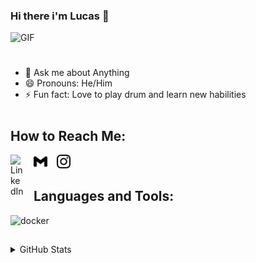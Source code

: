 ### Hi there i'm Lucas 👋

<img  alt="GIF" src="https://media.tenor.com/images/d460ddaa628a29446e5bbc7f38869807/tenor.gif" width="200" />

#

- 💬 Ask me about Anything
- 😄 Pronouns: He/Him
- ⚡ Fun fact: Love to play drum and learn new habilities

#

## How to Reach Me:

[<img align="left" style="margin-right:15px" alt="LinkedIn" width="22px" src="https://cdn.jsdelivr.net/npm/simple-icons@v3/icons/linkedin.svg" />][linkedin]
[<img align="left" style="margin-right:15px" alt="E-mail" width="22px" src="./imgs/gmail.svg" />][email]
[<img  alt="Instagram" width="22px" src="./imgs/instagram.svg" />][instagram]

## Languages and Tools:

<img  alt="docker" src="https://skillicons.dev/icons?i=vscode,html,css,c,javascript,ts,react,nodejs,postgresql,firebase,graphql,prisma,docker,nextjs,nestjs,mongodb,jest,styledcomponents,tailwind,materialui,git,github,githubactions,bash" />

##

<details>
    <summary>GitHub Stats</summary>
    <img style="margin-right:5px" alt="Lucas gitHub Stats" src="https://github-readme-stats.vercel.app/api?username=lucasfranchini" />
    
</details>

[linkedin]: https://www.linkedin.com/in/lucas-franchini-18b459217/
[email]: lucasfranchini.a@gmail.com
[instagram]: https://www.instagram.com/lucasfranchinialves/
